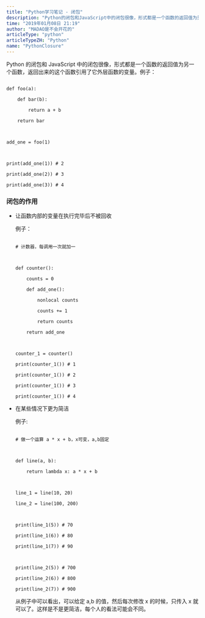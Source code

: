 ```yaml
---
title: "Python学习笔记 - 闭包"
description: "Python的闭包和JavaScript中的闭包很像，形式都是一个函数的返回值为另一个函数，返回出来的这个函数引用了它外层函数的变量。"
time: "2019年01月08日 21:19"
author: "MADAO是不会开花的"
articleType: "python"
articleTypeZH: "Python"
name: "PythonClosure"
---
```


Python 的闭包和 JavaScript 中的闭包很像，形式都是一个函数的返回值为另一个函数，返回出来的这个函数引用了它外层函数的变量。例子：

```

def foo(a):

    def bar(b):

        return a + b

    return bar



add_one = foo(1)



print(add_one(1)) # 2

print(add_one(2)) # 3

print(add_one(3)) # 4

```

### 闭包的作用

- 让函数内部的变量在执行完毕后不被回收

  例子：

  ```

  # 计数器，每调用一次就加一



  def counter():

      counts = 0

      def add_one():

          nonlocal counts

          counts += 1

          return counts

      return add_one



  counter_1 = counter()

  print(counter_1()) # 1

  print(counter_1()) # 2

  print(counter_1()) # 3

  print(counter_1()) # 4

  ```

- 在某些情况下更为简洁

  例子:

  ```

  # 做一个运算 a * x + b，x可变，a,b固定



  def line(a, b):

      return lambda x: a * x + b



  line_1 = line(10, 20)

  line_2 = line(100, 200)



  print(line_1(5)) # 70

  print(line_1(6)) # 80

  print(line_1(7)) # 90



  print(line_2(5)) # 700

  print(line_2(6)) # 800

  print(line_2(7)) # 900

  ```

  从例子中可以看出，可以给定 a,b 的值，然后每次修改 x 的时候，只传入 x 就可以了。这样是不是更简洁，每个人的看法可能会不同。
